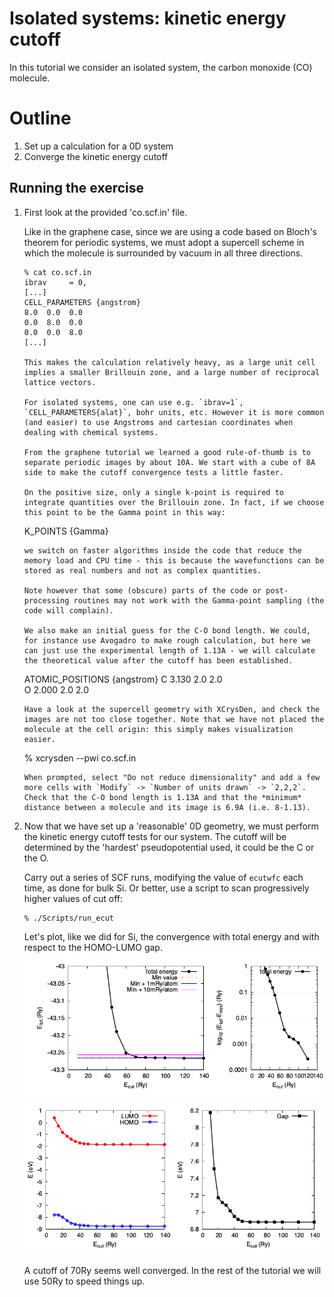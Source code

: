 # Isolated systems: kinetic energy cutoff

In this tutorial we consider an isolated system, the carbon monoxide (CO) molecule. 

# Outline
  1. Set up a calculation for a 0D system
  2. Converge the kinetic energy cutoff

## Running the exercise

  1. First look at the provided 'co.scf.in' file. 

     Like in the graphene case, since we are using a code based on Bloch's theorem for periodic systems, we must adopt a supercell scheme in which the molecule is surrounded by vacuum in all three directions. 
     ```
     % cat co.scf.in
     ibrav     = 0,
     [...]
     CELL_PARAMETERS {angstrom}
     8.0  0.0  0.0
     0.0  8.0  0.0
     0.0  0.0  8.0
     [...]

     This makes the calculation relatively heavy, as a large unit cell implies a smaller Brillouin zone, and a large number of reciprocal lattice vectors. 

     For isolated systems, one can use e.g. `ibrav=1`, `CELL_PARAMETERS{alat}`, bohr units, etc. However it is more common (and easier) to use Angstroms and cartesian coordinates when dealing with chemical systems.

     From the graphene tutorial we learned a good rule-of-thumb is to separate periodic images by about 10A. We start with a cube of 8A side to make the cutoff convergence tests a little faster.

     On the positive size, only a single k-point is required to integrate quantities over the Brillouin zone. In fact, if we choose this point to be the Gamma point in this way: 
     ```
     K_POINTS {Gamma}
     ```
     we switch on faster algorithms inside the code that reduce the memory load and CPU time - this is because the wavefunctions can be stored as real numbers and not as complex quantities.

     Note however that some (obscure) parts of the code or post-processing routines may not work with the Gamma-point sampling (the code will complain).

     We also make an initial guess for the C-O bond length. We could, for instance use Avogadro to make rough calculation, but here we can just use the experimental length of 1.13A - we will calculate the theoretical value after the cutoff has been established.
     ```
     ATOMIC_POSITIONS {angstrom}
     C  3.130  2.0  2.0  
     O  2.000  2.0  2.0  
     ```
     Have a look at the supercell geometry with XCrysDen, and check the images are not too close together. Note that we have not placed the molecule at the cell origin: this simply makes visualization easier.

     ```
     % xcrysden --pwi co.scf.in 
     ```
     When prompted, select "Do not reduce dimensionality" and add a few more cells with `Modify` -> `Number of units drawn` -> `2,2,2`. Check that the C-O bond length is 1.13A and that the *minimum* distance between a molecule and its image is 6.9A (i.e. 8-1.13).
     
  2. Now that we have set up a 'reasonable' 0D geometry, we must perform the kinetic energy cutoff tests for our system. The cutoff will be determined by the 'hardest' pseudopotential used, it could be the C or the O. 

     Carry out a series of SCF runs, modifying the value of `ecutwfc` each time, as done for bulk Si. Or better, use a script to scan progressively higher values of cut off:

     ```
     % ./Scripts/run_ecut
     ```
     Let's plot, like we did for Si, the convergence with total energy and with respect to the HOMO-LUMO gap.
     ![Etot vs cutoff](Ref/Etot_vs_Ecut.dat.png?raw=true "Etot vs Ecut")
     ![gap vs cutoff](Ref/Gap_vs_Ecut.dat.png?raw=true "Gap vs Ecut")

     A cutoff of 70Ry seems well converged. In the rest of the tutorial we will use 50Ry to speed things up.


